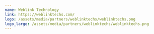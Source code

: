 ```yaml
---
name: Weblink Technology
link: https://weblinktechs.com/
logo: /assets/media/partners/weblinktechs/weblinktechs.png
logo_large: /assets/media/partners/weblinktechs/weblinktechs.png
---
```

